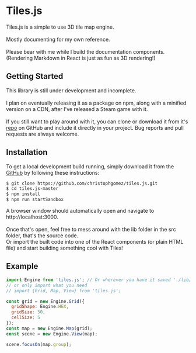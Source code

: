 # Tiles.js

<div class='description'>
Tiles.js is a simple to use 3D tile map engine.<br><br>
Mostly documenting for my own reference.<br><br>
Please bear with me while I build the documentation components.<br>(Rendering Markdown in React is just as fun as 3D rendering!)
</div>

<a id='start'></a>

## Getting Started

<div class='description'>
This library is still under development and incomplete.<br/><br/>
I plan on eventually releasing it as a package on npm, along with a minified version on a CDN, after I've released a Steam game with it.<br/><br>
If you still want to play around with it, you can clone or download it from it's <a href='https://github.com/christophgomez/tiles.js' target="_blank" rel="nofollow noopener noreferrer">repo</a> on GitHub and include it directly in your project. Bug reports and pull requests are always welcome. 
</div>

## Installation

<div class='description'>
To get a local development build running, simply download it from the <a href='https://github.com/christophgomez/tiles.js' target="_blank" rel="nofollow noopener noreferrer">GitHub</a> by following these instructions:
</div>

```bash
$ git clone https://github.com/christophgomez/tiles.js.git
$ cd tiles.js-master
$ npm install
$ npm run startSandbox
```

<div class='description'>
A browser window should automatically open and navigate to http://localhost:3000.<br><br>
Once that's open, feel free to mess around with the lib folder in the src folder, that's the source code.<br>
Or import the built code into one of the React components (or plain HTML file) and start building something cool with Tiles!
</div>

<a id='example'></a>

## Example

```javascript
import Engine from 'tiles.js'; // Or wherever you have it saved './lib/tiles.js'
// or only import what you need
// import {Grid, Map, View} from 'tiles.js';

const grid = new Engine.Grid({
  gridShape: Engine.HEX,
  gridSize: 50,
  cellSize: 5
});
const map = new Engine.Map(grid);
const scene = new Engine.View(map);

scene.focusOn(map.group);
```
